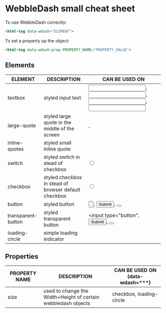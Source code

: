 # WebbleDash small cheat sheet

To use WebbleDash correctly:

```html
<html-tag data-wdash="ELEMENT">
```

To set a property op the object:

```html
<html-tag data-wdash-prop-PROPERTY_NAME="PROPERTY_VALUE">
```

## Elements

| ELEMENT             | DESCRIPTION                                                 | CAN BE USED ON                                                                                             |
| ------------------- | ----------------------------------------------------------- | ---------------------------------------------------------------------------------------------------------- |
| textbox             | styled input text                                           | <input type="text">, <input type="password">, <input type="search">, <input type="email">                  |
| large-quote         | styled large quote in the middle of the screen              | <div>, <span>                                                                                              |
| inline-quotes       | styled small inline quote                                   | <span>                                                                                                     |
| switch              | styled switch in stead of checkbox                          | <input type="checkbox">                                                                                    |
| checkbox            | styled checkbox in stead of browser default checkbox        | <input type="checkbox">                                                                                    |
| button              | styled button                                               | <input type="button">, <input type="submit">, <button>                                                     |
| transparent-button  | styled transparent button                                   | <input type="button", <input type="submit">, <button>                                                      |
| loading-circle      | simple loading indicator                                    | <div>                                                                                                      |

## Properties

| PROPERTY NAME       | DESCRIPTION                                                           | CAN BE USED ON (data-wdash=***)   |
| ------------------- | --------------------------------------------------------------------- | --------------------------------- |
| size                | used to change the Width+Height of certain webbledash objects         | checkbox, loading-circle          |
